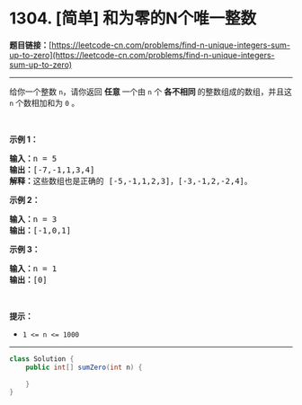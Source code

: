 # 1304. [简单] 和为零的N个唯一整数

**题目链接：**[https://leetcode-cn.com/problems/find-n-unique-integers-sum-up-to-zero](https://leetcode-cn.com/problems/find-n-unique-integers-sum-up-to-zero)

---

<div class="content__1Y2H">
 <div class="notranslate">
  <p>给你一个整数&nbsp;<code>n</code>，请你返回 <strong>任意&nbsp;</strong>一个由 <code>n</code>&nbsp;个 <strong>各不相同&nbsp;</strong>的整数组成的数组，并且这 <code>n</code> 个数相加和为 <code>0</code> 。</p> 
  <p>&nbsp;</p> 
  <p><strong>示例 1：</strong></p> 
  <pre class="language-text"><strong>输入：</strong>n = 5
<strong>输出：</strong>[-7,-1,1,3,4]
<strong>解释：</strong>这些数组也是正确的 [-5,-1,1,2,3]，[-3,-1,2,-2,4]。
</pre> 
  <p><strong>示例 2：</strong></p> 
  <pre class="language-text"><strong>输入：</strong>n = 3
<strong>输出：</strong>[-1,0,1]
</pre> 
  <p><strong>示例 3：</strong></p> 
  <pre class="language-text"><strong>输入：</strong>n = 1
<strong>输出：</strong>[0]
</pre> 
  <p>&nbsp;</p> 
  <p><strong>提示：</strong></p> 
  <ul> 
   <li><code>1 &lt;= n &lt;= 1000</code></li> 
  </ul> 
 </div>
</div>

---

```java
class Solution {
    public int[] sumZero(int n) {
        
    }
}
```
